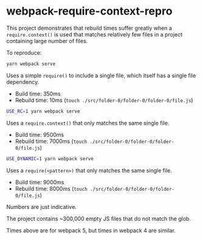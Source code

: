 # webpack-require-context-repro

This project demonstrates that rebuild times suffer greatly when a `require.context()` is used that matches relatively few files in a project containing large number of files.

To reproduce:

```bash
yarn webpack serve
```

Uses a simple `require()` to include a single file, which itself has a single file dependency.

- Build time: 350ms
- Rebuild time: 10ms (`touch ./src/folder-0/folder-0/folder-0/file.js`)

```bash
USE_RC=1 yarn webpack serve
```

Uses a `require.context()` that only matches the same single file.

- Build time: 9500ms
- Rebuild time: 7000ms (`touch ./src/folder-0/folder-0/folder-0/file.js`)

```bash
USE_DYNAMIC=1 yarn webpack serve
```

Uses a `require(<pattern>)` that only matches the same single file.

- Build time: 9000ms
- Rebuild time: 8000ms (`touch ./src/folder-0/folder-0/folder-0/file.js`)

Numbers are just indicative.

The project contains ~300,000 empty JS files that do not match the glob.

Times above are for webpack 5, but times in webpack 4 are similar.

